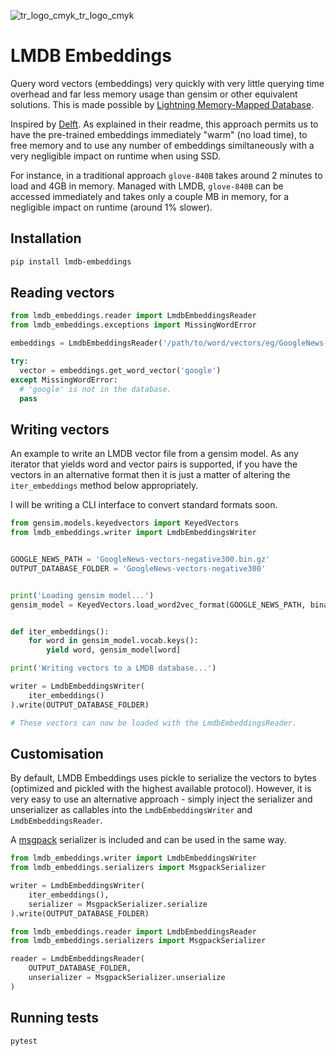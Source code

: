 ![tr_logo_cmyk_tr_logo_cmyk](https://user-images.githubusercontent.com/10864294/29792093-382146cc-8c37-11e7-9e70-6f71b3d0800b.png)

# LMDB Embeddings
Query word vectors (embeddings) very quickly with very little querying time overhead and far less memory usage than gensim or other equivalent solutions. This is made possible by [Lightning Memory-Mapped Database](https://en.wikipedia.org/wiki/Lightning_Memory-Mapped_Database).

Inspired by [Delft](https://github.com/kermitt2/delft). As explained in their readme, this approach permits us to have the pre-trained embeddings immediately "warm" (no load time), to free memory and to use any number of embeddings similtaneously with a very negligible impact on runtime when using SSD.

For instance, in a traditional approach `glove-840B` takes around 2 minutes to load and 4GB in memory. Managed with LMDB, `glove-840B` can be accessed immediately and takes only a couple MB in memory, for a negligible impact on runtime (around 1% slower).

## Installation
```bash
pip install lmdb-embeddings
```

## Reading vectors

```python
from lmdb_embeddings.reader import LmdbEmbeddingsReader
from lmdb_embeddings.exceptions import MissingWordError

embeddings = LmdbEmbeddingsReader('/path/to/word/vectors/eg/GoogleNews-vectors-negative300')

try:
  vector = embeddings.get_word_vector('google')
except MissingWordError:
  # 'google' is not in the database.
  pass
```

## Writing vectors
An example to write an LMDB vector file from a gensim model. As any iterator that yields word and vector pairs is supported, if you have the vectors in an alternative format then it is just a matter of altering the `iter_embeddings` method below appropriately.

I will be writing a CLI interface to convert standard formats soon.

```python
from gensim.models.keyedvectors import KeyedVectors
from lmdb_embeddings.writer import LmdbEmbeddingsWriter


GOOGLE_NEWS_PATH = 'GoogleNews-vectors-negative300.bin.gz'
OUTPUT_DATABASE_FOLDER = 'GoogleNews-vectors-negative300'


print('Loading gensim model...')
gensim_model = KeyedVectors.load_word2vec_format(GOOGLE_NEWS_PATH, binary = True)


def iter_embeddings():
    for word in gensim_model.vocab.keys():
        yield word, gensim_model[word]

print('Writing vectors to a LMDB database...')

writer = LmdbEmbeddingsWriter(
    iter_embeddings()
).write(OUTPUT_DATABASE_FOLDER)

# These vectors can now be loaded with the LmdbEmbeddingsReader.
```

## Customisation
By default, LMDB Embeddings uses pickle to serialize the vectors to bytes (optimized and pickled with the highest available protocol). However, it is very easy to use an alternative approach - simply inject the serializer and unserializer as callables into the `LmdbEmbeddingsWriter` and `LmdbEmbeddingsReader`.

A [msgpack](https://msgpack.org/index.html) serializer is included and can be used in the same way.

```python
from lmdb_embeddings.writer import LmdbEmbeddingsWriter
from lmdb_embeddings.serializers import MsgpackSerializer

writer = LmdbEmbeddingsWriter(
    iter_embeddings(),
    serializer = MsgpackSerializer.serialize
).write(OUTPUT_DATABASE_FOLDER)
```

```python
from lmdb_embeddings.reader import LmdbEmbeddingsReader
from lmdb_embeddings.serializers import MsgpackSerializer

reader = LmdbEmbeddingsReader(
    OUTPUT_DATABASE_FOLDER,
    unserializer = MsgpackSerializer.unserialize
)
```

## Running tests
```
pytest
```
